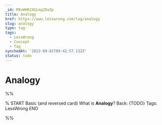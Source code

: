 ```yaml
---
_id: M9oWHR2XGLmg2DaZp
title: Analogy
href: https://www.lesswrong.com/tag/analogy
slug: analogy
type: tag
tags:
  - LessWrong
  - Concept
  - Tag
synchedAt: '2022-09-01T09:42:57.132Z'
status: todo
---
```


# Analogy


%%

% START
Basic (and reversed card)
What is **Analogy**?
Back: {TODO}
Tags: LessWrong
END
<!--ID: 1663157021205-->


%%
	
